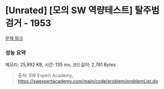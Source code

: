 # [Unrated] [모의 SW 역량테스트] 탈주범 검거 - 1953 

[문제 링크](https://swexpertacademy.com/main/code/problem/problemDetail.do?contestProbId=AV5PpLlKAQ4DFAUq) 

### 성능 요약

메모리: 25,992 KB, 시간: 135 ms, 코드길이: 2,781 Bytes



> 출처: SW Expert Academy, https://swexpertacademy.com/main/code/problem/problemList.do